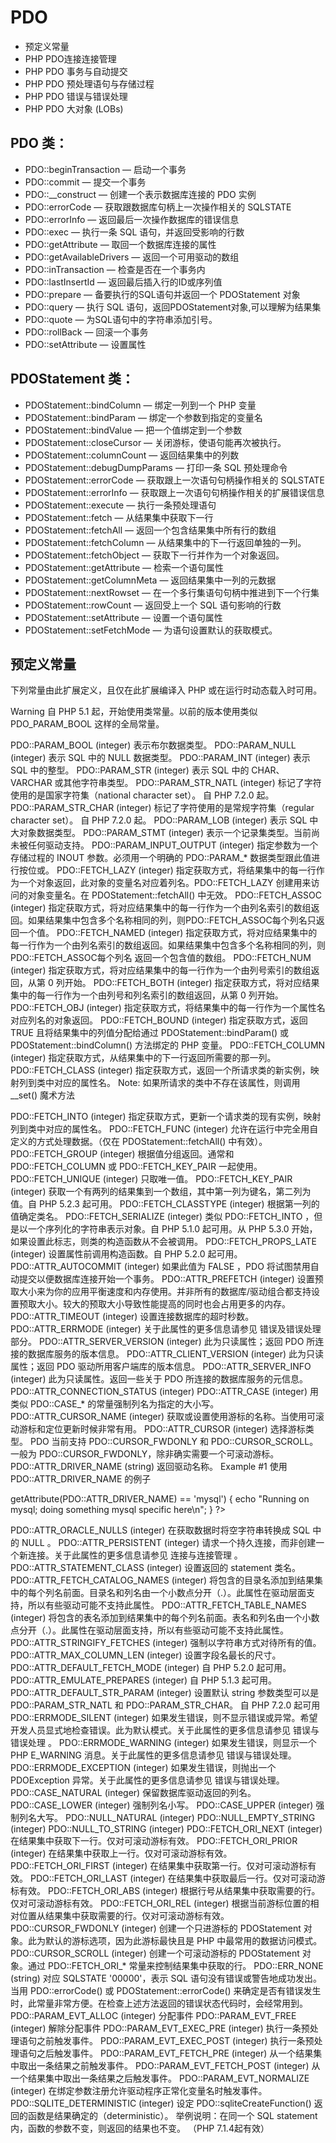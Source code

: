 # PDO

* 预定义常量
* PHP PDO连接连接管理
* PHP PDO 事务与自动提交
* PHP PDO 预处理语句与存储过程
* PHP PDO 错误与错误处理
* PHP PDO 大对象 (LOBs)

## PDO 类：

* PDO::beginTransaction — 启动一个事务
* PDO::commit — 提交一个事务
* PDO::__construct — 创建一个表示数据库连接的 PDO 实例
* PDO::errorCode — 获取跟数据库句柄上一次操作相关的 SQLSTATE
* PDO::errorInfo — 返回最后一次操作数据库的错误信息
* PDO::exec — 执行一条 SQL 语句，并返回受影响的行数
* PDO::getAttribute — 取回一个数据库连接的属性
* PDO::getAvailableDrivers — 返回一个可用驱动的数组
* PDO::inTransaction — 检查是否在一个事务内
* PDO::lastInsertId — 返回最后插入行的ID或序列值
* PDO::prepare — 备要执行的SQL语句并返回一个 PDOStatement 对象
* PDO::query — 执行 SQL 语句，返回PDOStatement对象,可以理解为结果集
* PDO::quote — 为SQL语句中的字符串添加引号。
* PDO::rollBack — 回滚一个事务
* PDO::setAttribute — 设置属性

## PDOStatement 类：

* PDOStatement::bindColumn — 绑定一列到一个 PHP 变量
* PDOStatement::bindParam — 绑定一个参数到指定的变量名
* PDOStatement::bindValue — 把一个值绑定到一个参数
* PDOStatement::closeCursor — 关闭游标，使语句能再次被执行。
* PDOStatement::columnCount — 返回结果集中的列数
* PDOStatement::debugDumpParams — 打印一条 SQL 预处理命令
* PDOStatement::errorCode — 获取跟上一次语句句柄操作相关的 SQLSTATE
* PDOStatement::errorInfo — 获取跟上一次语句句柄操作相关的扩展错误信息
* PDOStatement::execute — 执行一条预处理语句
* PDOStatement::fetch — 从结果集中获取下一行
* PDOStatement::fetchAll — 返回一个包含结果集中所有行的数组
* PDOStatement::fetchColumn — 从结果集中的下一行返回单独的一列。
* PDOStatement::fetchObject — 获取下一行并作为一个对象返回。
* PDOStatement::getAttribute — 检索一个语句属性
* PDOStatement::getColumnMeta — 返回结果集中一列的元数据
* PDOStatement::nextRowset — 在一个多行集语句句柄中推进到下一个行集
* PDOStatement::rowCount — 返回受上一个 SQL 语句影响的行数
* PDOStatement::setAttribute — 设置一个语句属性
* PDOStatement::setFetchMode — 为语句设置默认的获取模式。

## 预定义常量

下列常量由此扩展定义，且仅在此扩展编译入 PHP 或在运行时动态载入时可用。

Warning
自 PHP 5.1 起，开始使用类常量。以前的版本使用类似 PDO_PARAM_BOOL 这样的全局常量。

PDO::PARAM_BOOL (integer)
表示布尔数据类型。
PDO::PARAM_NULL (integer)
表示 SQL 中的 NULL 数据类型。
PDO::PARAM_INT (integer)
表示 SQL 中的整型。
PDO::PARAM_STR (integer)
表示 SQL 中的 CHAR、VARCHAR 或其他字符串类型。
PDO::PARAM_STR_NATL (integer)
标记了字符使用的是国家字符集（national character set）。 自 PHP 7.2.0 起。
PDO::PARAM_STR_CHAR (integer)
标记了字符使用的是常规字符集（regular character set）。 自 PHP 7.2.0 起。
PDO::PARAM_LOB (integer)
表示 SQL 中大对象数据类型。
PDO::PARAM_STMT (integer)
表示一个记录集类型。当前尚未被任何驱动支持。
PDO::PARAM_INPUT_OUTPUT (integer)
指定参数为一个存储过程的 INOUT 参数。必须用一个明确的 PDO::PARAM_* 数据类型跟此值进行按位或。
PDO::FETCH_LAZY (integer)
指定获取方式，将结果集中的每一行作为一个对象返回，此对象的变量名对应着列名。PDO::FETCH_LAZY 创建用来访问的对象变量名。在 PDOStatement::fetchAll() 中无效。
PDO::FETCH_ASSOC (integer)
指定获取方式，将对应结果集中的每一行作为一个由列名索引的数组返回。如果结果集中包含多个名称相同的列，则PDO::FETCH_ASSOC每个列名只返回一个值。
PDO::FETCH_NAMED (integer)
指定获取方式，将对应结果集中的每一行作为一个由列名索引的数组返回。如果结果集中包含多个名称相同的列，则PDO::FETCH_ASSOC每个列名 返回一个包含值的数组。
PDO::FETCH_NUM (integer)
指定获取方式，将对应结果集中的每一行作为一个由列号索引的数组返回，从第 0 列开始。
PDO::FETCH_BOTH (integer)
指定获取方式，将对应结果集中的每一行作为一个由列号和列名索引的数组返回，从第 0 列开始。
PDO::FETCH_OBJ (integer)
指定获取方式，将结果集中的每一行作为一个属性名对应列名的对象返回。
PDO::FETCH_BOUND (integer)
指定获取方式，返回 TRUE 且将结果集中的列值分配给通过 PDOStatement::bindParam() 或 PDOStatement::bindColumn() 方法绑定的 PHP 变量。
PDO::FETCH_COLUMN (integer)
指定获取方式，从结果集中的下一行返回所需要的那一列。
PDO::FETCH_CLASS (integer)
指定获取方式，返回一个所请求类的新实例，映射列到类中对应的属性名。
Note: 如果所请求的类中不存在该属性，则调用 __set() 魔术方法

PDO::FETCH_INTO (integer)
指定获取方式，更新一个请求类的现有实例，映射列到类中对应的属性名。
PDO::FETCH_FUNC (integer)
允许在运行中完全用自定义的方式处理数据。（仅在 PDOStatement::fetchAll() 中有效）。
PDO::FETCH_GROUP (integer)
根据值分组返回。通常和 PDO::FETCH_COLUMN 或 PDO::FETCH_KEY_PAIR 一起使用。
PDO::FETCH_UNIQUE (integer)
只取唯一值。
PDO::FETCH_KEY_PAIR (integer)
获取一个有两列的结果集到一个数组，其中第一列为键名，第二列为值。自 PHP 5.2.3 起可用。
PDO::FETCH_CLASSTYPE (integer)
根据第一列的值确定类名。
PDO::FETCH_SERIALIZE (integer)
类似 PDO::FETCH_INTO ，但是以一个序列化的字符串表示对象。自 PHP 5.1.0 起可用。从 PHP 5.3.0 开始，如果设置此标志，则类的构造函数从不会被调用。
PDO::FETCH_PROPS_LATE (integer)
设置属性前调用构造函数。自 PHP 5.2.0 起可用。
PDO::ATTR_AUTOCOMMIT (integer)
如果此值为 FALSE ，PDO 将试图禁用自动提交以便数据库连接开始一个事务。
PDO::ATTR_PREFETCH (integer)
设置预取大小来为你的应用平衡速度和内存使用。并非所有的数据库/驱动组合都支持设置预取大小。较大的预取大小导致性能提高的同时也会占用更多的内存。
PDO::ATTR_TIMEOUT (integer)
设置连接数据库的超时秒数。
PDO::ATTR_ERRMODE (integer)
关于此属性的更多信息请参见 错误及错误处理 部分。
PDO::ATTR_SERVER_VERSION (integer)
此为只读属性；返回 PDO 所连接的数据库服务的版本信息。
PDO::ATTR_CLIENT_VERSION (integer)
此为只读属性；返回 PDO 驱动所用客户端库的版本信息。
PDO::ATTR_SERVER_INFO (integer)
此为只读属性。返回一些关于 PDO 所连接的数据库服务的元信息。
PDO::ATTR_CONNECTION_STATUS (integer)
PDO::ATTR_CASE (integer)
用类似 PDO::CASE_* 的常量强制列名为指定的大小写。
PDO::ATTR_CURSOR_NAME (integer)
获取或设置使用游标的名称。当使用可滚动游标和定位更新时候非常有用。
PDO::ATTR_CURSOR (integer)
选择游标类型。 PDO 当前支持 PDO::CURSOR_FWDONLY 和 PDO::CURSOR_SCROLL。一般为 PDO::CURSOR_FWDONLY，除非确实需要一个可滚动游标。
PDO::ATTR_DRIVER_NAME (string)
返回驱动名称。
Example #1 使用 PDO::ATTR_DRIVER_NAME 的例子

<?php
if ($db->getAttribute(PDO::ATTR_DRIVER_NAME) == 'mysql') {
  echo "Running on mysql; doing something mysql specific here\n";
}
?>
PDO::ATTR_ORACLE_NULLS (integer)
在获取数据时将空字符串转换成 SQL 中的 NULL 。
PDO::ATTR_PERSISTENT (integer)
请求一个持久连接，而非创建一个新连接。关于此属性的更多信息请参见 连接与连接管理 。
PDO::ATTR_STATEMENT_CLASS (integer)
设置返回的 statement 类名。
PDO::ATTR_FETCH_CATALOG_NAMES (integer)
将包含的目录名添加到结果集中的每个列名前面。目录名和列名由一个小数点分开（.）。此属性在驱动层面支持，所以有些驱动可能不支持此属性。
PDO::ATTR_FETCH_TABLE_NAMES (integer)
将包含的表名添加到结果集中的每个列名前面。表名和列名由一个小数点分开（.）。此属性在驱动层面支持，所以有些驱动可能不支持此属性。
PDO::ATTR_STRINGIFY_FETCHES (integer)
强制以字符串方式对待所有的值。
PDO::ATTR_MAX_COLUMN_LEN (integer)
设置字段名最长的尺寸。
PDO::ATTR_DEFAULT_FETCH_MODE (integer)
自 PHP 5.2.0 起可用。
PDO::ATTR_EMULATE_PREPARES (integer)
自 PHP 5.1.3 起可用。
PDO::ATTR_DEFAULT_STR_PARAM (integer)
设置默认 string 参数类型可以是 PDO::PARAM_STR_NATL 和 PDO::PARAM_STR_CHAR。 自 PHP 7.2.0 起可用
PDO::ERRMODE_SILENT (integer)
如果发生错误，则不显示错误或异常。希望开发人员显式地检查错误。此为默认模式。关于此属性的更多信息请参见 错误与错误处理 。
PDO::ERRMODE_WARNING (integer)
如果发生错误，则显示一个 PHP E_WARNING 消息。关于此属性的更多信息请参见 错误与错误处理。
PDO::ERRMODE_EXCEPTION (integer)
如果发生错误，则抛出一个 PDOException 异常。关于此属性的更多信息请参见 错误与错误处理。
PDO::CASE_NATURAL (integer)
保留数据库驱动返回的列名。
PDO::CASE_LOWER (integer)
强制列名小写。
PDO::CASE_UPPER (integer)
强制列名大写。
PDO::NULL_NATURAL (integer)
PDO::NULL_EMPTY_STRING (integer)
PDO::NULL_TO_STRING (integer)
PDO::FETCH_ORI_NEXT (integer)
在结果集中获取下一行。仅对可滚动游标有效。
PDO::FETCH_ORI_PRIOR (integer)
在结果集中获取上一行。仅对可滚动游标有效。
PDO::FETCH_ORI_FIRST (integer)
在结果集中获取第一行。仅对可滚动游标有效。
PDO::FETCH_ORI_LAST (integer)
在结果集中获取最后一行。仅对可滚动游标有效。
PDO::FETCH_ORI_ABS (integer)
根据行号从结果集中获取需要的行。仅对可滚动游标有效。
PDO::FETCH_ORI_REL (integer)
根据当前游标位置的相对位置从结果集中获取需要的行。仅对可滚动游标有效。
PDO::CURSOR_FWDONLY (integer)
创建一个只进游标的 PDOStatement 对象。此为默认的游标选项，因为此游标最快且是 PHP 中最常用的数据访问模式。
PDO::CURSOR_SCROLL (integer)
创建一个可滚动游标的 PDOStatement 对象。通过 PDO::FETCH_ORI_* 常量来控制结果集中获取的行。
PDO::ERR_NONE (string)
对应 SQLSTATE '00000'，表示 SQL 语句没有错误或警告地成功发出。当用 PDO::errorCode() 或 PDOStatement::errorCode() 来确定是否有错误发生时，此常量非常方便。在检查上述方法返回的错误状态代码时，会经常用到。
PDO::PARAM_EVT_ALLOC (integer)
分配事件
PDO::PARAM_EVT_FREE (integer)
解除分配事件
PDO::PARAM_EVT_EXEC_PRE (integer)
执行一条预处理语句之前触发事件。
PDO::PARAM_EVT_EXEC_POST (integer)
执行一条预处理语句之后触发事件。
PDO::PARAM_EVT_FETCH_PRE (integer)
从一个结果集中取出一条结果之前触发事件。
PDO::PARAM_EVT_FETCH_POST (integer)
从一个结果集中取出一条结果之后触发事件。
PDO::PARAM_EVT_NORMALIZE (integer)
在绑定参数注册允许驱动程序正常化变量名时触发事件。
PDO::SQLITE_DETERMINISTIC (integer)
设定 PDO::sqliteCreateFunction() 返回的函数是结果确定的（deterministic）。 举例说明：在同一个 SQL statement 内，函数的参数不变，则返回的结果也不变。 （PHP 7.1.4起有效）